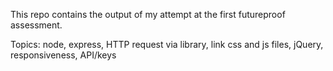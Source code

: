 This repo contains the output of my attempt at the first futureproof assessment.

Topics: node, express, HTTP request via library, link css and js files, jQuery, responsiveness, API/keys